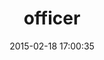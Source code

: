 ---
layout: post
title:  "officer"
repo:   "chadrem/officer"
date:   2015-02-18 17:00:35
gemurl: http://github.com/chadrem/officer
---